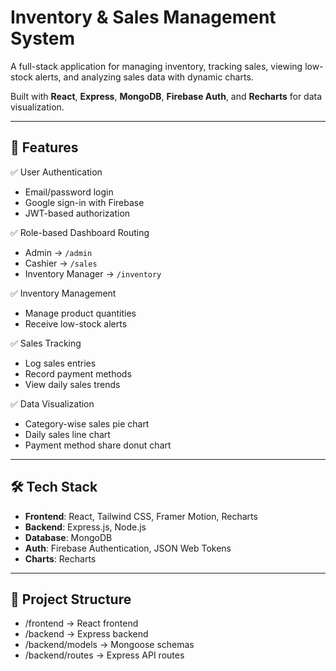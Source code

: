 # Inventory & Sales Management System

A full-stack application for managing inventory, tracking sales, viewing low-stock alerts, and analyzing sales data with dynamic charts.  

Built with **React**, **Express**, **MongoDB**, **Firebase Auth**, and **Recharts** for data visualization.



---

## 🚀 Features

✅ User Authentication  
- Email/password login  
- Google sign-in with Firebase  
- JWT-based authorization

✅ Role-based Dashboard Routing  
- Admin → `/admin`  
- Cashier → `/sales`  
- Inventory Manager → `/inventory`

✅ Inventory Management  
- Manage product quantities  
- Receive low-stock alerts

✅ Sales Tracking  
- Log sales entries  
- Record payment methods  
- View daily sales trends

✅ Data Visualization  
- Category-wise sales pie chart  
- Daily sales line chart  
- Payment method share donut chart

---

## 🛠 Tech Stack

- **Frontend**: React, Tailwind CSS, Framer Motion, Recharts
- **Backend**: Express.js, Node.js
- **Database**: MongoDB
- **Auth**: Firebase Authentication, JSON Web Tokens
- **Charts**: Recharts

---

## 📂 Project Structure
- /frontend → React frontend
- /backend → Express backend
- /backend/models → Mongoose schemas
- /backend/routes → Express API routes

